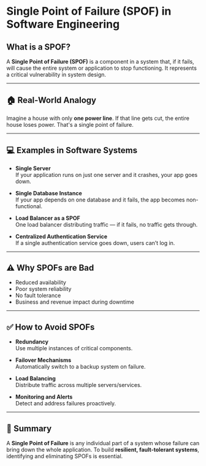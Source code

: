 # Single Point of Failure (SPOF) in Software Engineering

## What is a SPOF?

A **Single Point of Failure (SPOF)** is a component in a system that, if it fails, will cause the entire system or application to stop functioning. It represents a critical vulnerability in system design.

---

## 🏠 Real-World Analogy

Imagine a house with only **one power line**. If that line gets cut, the entire house loses power. That's a single point of failure.

---

## 💻 Examples in Software Systems

- **Single Server**  
  If your application runs on just one server and it crashes, your app goes down.

- **Single Database Instance**  
  If your app depends on one database and it fails, the app becomes non-functional.

- **Load Balancer as a SPOF**  
  One load balancer distributing traffic — if it fails, no traffic gets through.

- **Centralized Authentication Service**  
  If a single authentication service goes down, users can’t log in.

---

## ⚠️ Why SPOFs are Bad

- Reduced availability
- Poor system reliability
- No fault tolerance
- Business and revenue impact during downtime

---

## ✅ How to Avoid SPOFs

- **Redundancy**  
  Use multiple instances of critical components.

- **Failover Mechanisms**  
  Automatically switch to a backup system on failure.

- **Load Balancing**  
  Distribute traffic across multiple servers/services.

- **Monitoring and Alerts**  
  Detect and address failures proactively.

---

## 🧠 Summary

A **Single Point of Failure** is any individual part of a system whose failure can bring down the whole application. To build **resilient, fault-tolerant systems**, identifying and eliminating SPOFs is essential.
